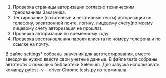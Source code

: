 1. Проверка страницы авторизации согласно техническим требованиям Заказчика. 
2. Тестирование (позитивные и негативные тесты) авторизации по телефону, электронной почте, логину, лицевому счету(по моему лицевому счету авторизация не прошла).
3. Проверка авторизации по временному коду.
4. Проверка восстановления пароля клиента по номеру телефона и по ссылке на почту.


В файле settings* собраны значения для автотестирования, вместо звездочек нужно ввести свои учетные данные.
В файле tests собраны автотесты с помощью библиотеки Selenium.
Для запуска использовать команду pytest -v --driver Chrome tests.py из терминала.
